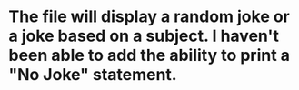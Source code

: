 # The file will display a random joke or a joke based on a subject. I haven't been able to add the ability to print a "No Joke" statement.

